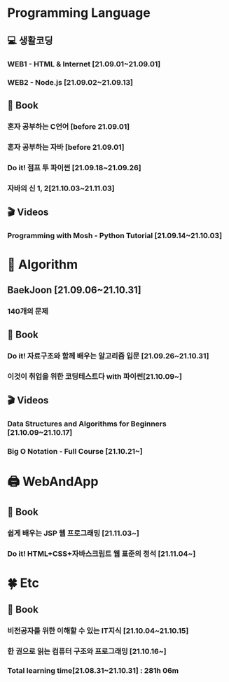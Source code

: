 <h1>
    Programming Language
</h1>
<h2>💻 생활코딩</h2>

<h3>WEB1 - HTML & Internet [21.09.01~21.09.01]</h3>

<h3>WEB2 - Node.js [21.09.02~21.09.13]</h3>

<h2>📕 Book</h2>

<h3>혼자 공부하는 C언어 [before 21.09.01]</h3>
<h3>혼자 공부하는 자바 [before 21.09.01]</h3>
<h3>Do it! 점프 투 파이썬 [21.09.18~21.09.26]</h3>

### 자바의 신 1, 2[21.10.03~21.11.03]

<h2>🎬 Videos</h2>

<h3>Programming with Mosh - Python Tutorial [21.09.14~21.10.03]</h3>

<h1>🔎 Algorithm</h1>

<h2>BaekJoon [21.09.06~21.10.31]</h2>

<h3>140개의 문제</h3>

<h2>📕 Book</h2>

<h3>Do it! 자료구조와 함께 배우는 알고리즘 입문 [21.09.26~21.10.31]</h3>

### 이것이 취업을 위한 코딩테스트다 with 파이썬[21.10.09~]

<h2>🎬 Videos</h2>

<h3>Data Structures and Algorithms for Beginners [21.10.09~21.10.17]</h3>

<h3>Big O Notation - Full Course [21.10.21~]</h3>

<h1>🖨 WebAndApp</h1>

<h2>📕 Book</h2>

<h3>쉽게 배우는 JSP 웹 프로그래밍 [21.11.03~]</h3>

<h3>Do it! HTML+CSS+자바스크립트 웹 표준의 정석 [21.11.04~]</h3>

# 🍀 Etc

<h2>📕 Book</h2>

### 비전공자를 위한 이해할 수 있는 IT지식 [21.10.04~21.10.15]

<h3>한 권으로 읽는 컴퓨터 구조와 프로그래밍 [21.10.16~]</h3>

<h3>Total learning time[21.08.31~21.10.31] : 281h 06m</h3>

